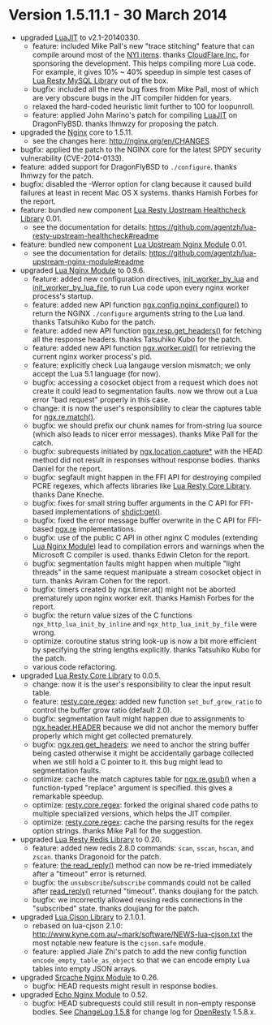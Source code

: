 <!---
    @title         ChangeLog 1.5.11
    @creator       Yichun Zhang
    @created       2014-03-25 22:05 GMT
    @modifier      Yichun Zhang
    @modifier_link yichun-zhang
    @modified      2014-04-29 20:55 GMT
    @changes       36
--->


#  Version 1.5.11.1 - 30 March 2014
* upgraded [LuaJIT](luajit.html) to v2.1-20140330.
    * feature: included Mike Pall's new "trace stitching" feature that can compile around most of the [NYI items](http://wiki.luajit.org/NYI). thanks [CloudFlare Inc.](http://www.cloudflare.com/) for sponsoring the development. This helps compiling more Lua code. For example, it gives 10% ~ 40% speedup in simple test cases of [Lua Resty MySQL Library](lua-resty-mysql-library.html) out of the box.
    * bugfix: included all the new bug fixes from Mike Pall, most of which are very obscure bugs in the JIT compiler hidden for years.
    * relaxed the hard-coded heuristic limit further to 100 for loopunroll.
    * feature: applied John Marino's patch for compiling [LuaJIT](luajit.html) on DragonFlyBSD. thanks lhmwzy for proposing the patch.
* upgraded the [Nginx](nginx.html) core to 1.5.11.
    * see the changes here: http://nginx.org/en/CHANGES
* bugfix: applied the patch to the NGINX core for the latest SPDY security vulnerability (CVE-2014-0133).
* feature: added support for DragonFlyBSD to `./configure`. thanks lhmwzy for the patch.
* bugfix: disabled the -Werror option for clang because it caused build failures at least in recent Mac OS X systems. thanks Hamish Forbes for the report.
* feature: bundled new component [Lua Resty Upstream Healthcheck Library](lua-resty-upstream-healthcheck-library.html) 0.01.
    * see the documentation for details: https://github.com/agentzh/lua-resty-upstream-healthcheck#readme
* feature: bundled new component [Lua Upstream Nginx Module](lua-upstream-nginx-module.html) 0.01.
    * see the documentation for details: https://github.com/agentzh/lua-upstream-nginx-module#readme
* upgraded [Lua Nginx Module](lua-nginx-module.html) to 0.9.6.
    * feature: added new configuration directives, [init_worker_by_lua](https://github.com/chaoslawful/lua-nginx-module/#init_worker_by_lua) and [init_worker_by_lua_file](https://github.com/chaoslawful/lua-nginx-module/#init_worker_by_lua_file), to run Lua code upon every nginx worker process's startup.
    * feature: added new API function [ngx.config.nginx_configure()](https://github.com/chaoslawful/lua-nginx-module/#ngxconfignginx_configure) to return the NGINX `./configure` arguments string to the Lua land. thanks Tatsuhiko Kubo for the patch.
    * feature: added new API function [ngx.resp.get_headers()](https://github.com/chaoslawful/lua-nginx-module/#ngxrespget_headers) for fetching all the response headers. thanks Tatsuhiko Kubo for the patch.
    * feature: added new API function [ngx.worker.pid()](https://github.com/chaoslawful/lua-nginx-module/#ngxworkerpid) for retrieving the current nginx worker process's pid.
    * feature: explicitly check Lua langauge version mismatch; we only accept the Lua 5.1 language (for now).
    * bugfix: accessing a cosocket object from a request which does not create it could lead to segmentation faults. now we throw out a Lua error "bad request" properly in this case.
    * change: it is now the user's responsibility to clear the captures table for [ngx.re.match()](https://github.com/chaoslawful/lua-nginx-module/#ngxrematch).
    * bugfix: we should prefix our chunk names for from-string lua source (which also leads to nicer error messages). thanks Mike Pall for the catch.
    * bugfix: subrequests initiated by [ngx.location.capture*](https://github.com/chaoslawful/lua-nginx-module/#ngxlocationcapture) with the HEAD method did not result in responses without response bodies. thanks Daniel for the report.
    *  bugfix: segfault might happen in the FFI API for destroying compiled PCRE regexes, which affects libraries like [Lua Resty Core Library](lua-resty-core-library.html). thanks Dane Kneche.
    * bugfix: fixes for small string buffer arguments in the C API for FFI-based implementations of [shdict:get()](https://github.com/chaoslawful/lua-nginx-module/#ngxshareddictget).
    * bugfix: fixed the error message buffer overwrite in the C API for FFI-based [ngx.re](https://github.com/chaoslawful/lua-nginx-module/#ngxrematch) implementations.
    * bugfix: use of the public C API in other nginx C modules (extending [Lua Nginx Module](lua-nginx-module.html)) lead to compilation errors and warnings when the Microsoft C compiler is used. thanks Edwin Cleton for the report.
    * bugfix: segmentation faults might happen when multiple "light threads" in the same request manipuate a stream cosocket object in turn. thanks Aviram Cohen for the report.
    * bugfix: timers created by ngx.timer.at() might not be aborted prematurely upon nginx worker exit. thanks Hamish Forbes for the report.
    * bugfix: the return value sizes of the C functions `ngx_http_lua_init_by_inline` and `ngx_http_lua_init_by_file` were wrong.
    * optimize: coroutine status string look-up is now a bit more efficient by specifying the string lengths explicitly. thanks Tatsuhiko Kubo for the patch.
    * various code refactoring.
* upgraded [Lua Resty Core Library](lua-resty-core-library.html) to 0.0.5.
    * change: now it is the user's responsibility to clear the input result table.
    * feature: [resty.core.regex](https://github.com/agentzh/lua-resty-core#restycoreregex): added new function `set_buf_grow_ratio` to control the buffer grow ratio (default 2.0).
    * bugfix: segmentation fault might happen due to assignments to [ngx.header.HEADER](https://github.com/chaoslawful/lua-nginx-module/#ngxheaderheader) because we did not anchor the memory buffer properly which might get collected prematurely.
    * bugfix: [ngx.req.get_headers](https://github.com/chaoslawful/lua-nginx-module/#ngxreqget_headers): we need to anchor the string buffer being casted otherwise it might be accidentally garbage collected when we still hold a C pointer to it. this bug might lead to segmentation faults.
    * optimize: cache the match captures table for [ngx.re.gsub()](https://github.com/chaoslawful/lua-nginx-module/#ngxregsub) when a function-typed "replace" argument is specified. this gives a remarkable speedup.
    * optimize: [resty.core.regex](https://github.com/agentzh/lua-resty-core#restycoreregex): forked the original shared code paths to multiple specialized versions, which helps the JIT compiler.
    * optimize: [resty.core.regex](https://github.com/agentzh/lua-resty-core#restycoreregex): cache the parsing results for the regex option strings. thanks Mike Pall for the suggestion.
* upgraded [Lua Resty Redis Library](lua-resty-redis-library.html) to 0.20.
    * feature: added new redis 2.8.0 commands: `scan`, `sscan`, `hscan`, and `zscan`. thanks Dragonoid for the patch.
    * feature: [the read_reply()](https://github.com/agentzh/lua-resty-redis#read_reply) method can now be re-tried immediately after a "timeout" error is returned.
    * bugfix: the `unsubscribe`/`subscribe` commands could not be called after [read_reply()](https://github.com/agentzh/lua-resty-redis#read_reply) returned "timeout". thanks doujiang for the patch.
    * bugfix: we incorrectly allowed reusing redis connections in the "subscribed" state. thanks doujiang for the patch.
* upgraded [Lua Cjson Library](lua-cjson-library.html) to 2.1.0.1.
    * rebased on lua-cjson 2.1.0: http://www.kyne.com.au/~mark/software/NEWS-lua-cjson.txt the most notable new feature is the `cjson.safe` module.
    * feature: applied Jiale Zhi's patch to add the new config function `encode_empty_table_as_object` so that we can encode empty Lua tables into empty JSON arrays.
* upgraded [Srcache Nginx Module](srcache-nginx-module.html) to 0.26.
    * bugfix: HEAD requests might result in response bodies.
* upgraded [Echo Nginx Module](echo-nginx-module.html) to 0.52.
    * bugfix: HEAD subrequests could still result in non-empty response bodies.
See [ChangeLog 1.5.8](changelog-1005008.html) for change log for [OpenResty](openresty.html) 1.5.8.x.
